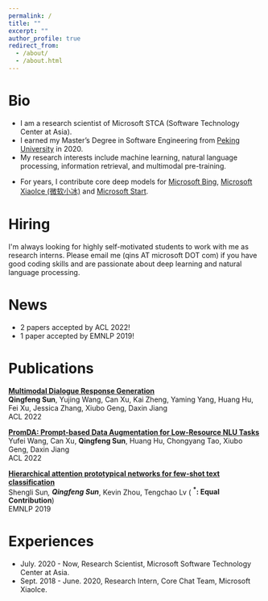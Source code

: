 ```yaml
---
permalink: /
title: ""
excerpt: ""
author_profile: true
redirect_from: 
  - /about/
  - /about.html
---
```


# Bio
* I am a research scientist of Microsoft STCA (Software Technology Center at Asia).
* I earned my Master’s Degree in Software Engineering from [Peking University](https://www.pku.edu.cn/) in 2020.
* My research interests include machine learning, natural language processing, information retrieval, and multimodal pre-training. 
<!-- * More details, please refer to [Publications](https://victorsungo.github.io/publications/) tab. -->
* For years, I contribute core deep models for [Microsoft Bing](https://www.bing.com/?scope=web&mkt=en-US), [Microsoft XiaoIce (微软小冰)](https://www.xiaoice.com/) and [Microsoft Start](https://www.msn.com/en-us/feed).

# Hiring

I'm always looking for highly self-motivated students to work with me as research interns. Please email me (qins AT microsoft DOT com) if you have good coding skills and are passionate about deep learning and natural language processing.

# News
* 2 papers accepted by ACL 2022!
* 1 paper accepted by EMNLP 2019!


# Publications <!--  [Google Scholar](https://scholar.google.com/citations?user=GLMKUEwAAAAJ&hl=en) -->

<b>[Multimodal Dialogue Response Generation](https://arxiv.org/abs/2110.08515)</b> <br> 
<b>Qingfeng Sun</b>, Yujing Wang, Can Xu, Kai Zheng, Yaming Yang, Huang Hu, Fei Xu, Jessica Zhang, Xiubo Geng, Daxin Jiang <br> 
ACL 2022

<b>[PromDA: Prompt-based Data Augmentation for Low-Resource NLU Tasks](https://arxiv.org/abs/2202.12499)</b> <br> 
Yufei Wang, Can Xu, <b>Qingfeng Sun</b>, Huang Hu, Chongyang Tao, Xiubo Geng, Daxin Jiang <br> 
ACL 2022

<b>[Hierarchical attention prototypical networks for few-shot text classification](https://aclanthology.org/D19-1045)</b> <br> 
Shengli Sun<b><sup>*</sup></b>, <b>Qingfeng Sun<sup>*</sup></b>, Kevin Zhou, Tengchao Lv ( <b><sup>*</sup>:  Equal Contribution</b>) <br> 
EMNLP 2019

# Experiences
* July. 2020 - Now, Research Scientist, Microsoft Software Technology Center at Asia.
* Sept. 2018 - June. 2020, Research Intern, Core Chat Team, Microsoft XiaoIce.

<script type="text/javascript" id="clustrmaps" src="//clustrmaps.com/map_v2.js?d=GIYrAuVIIomuTmW8ySsSiQpWNounHBsNjj1emBKHBss&cl=ffffff&w=300&t=m"></script>


